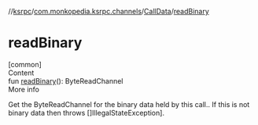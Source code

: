 //[ksrpc](../../index.md)/[com.monkopedia.ksrpc.channels](../index.md)/[CallData](index.md)/[readBinary](read-binary.md)



# readBinary  
[common]  
Content  
fun [readBinary](read-binary.md)(): ByteReadChannel  
More info  


Get the ByteReadChannel for the binary data held by this call.. If this is not binary data then throws []IllegalStateException].

  



